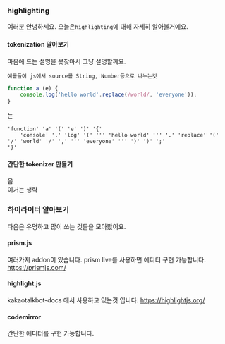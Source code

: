 ### highlighting

여러분 안녕하세요.
오늘은`highlighting`에 대해 자세히 알아볼거에요.

#### tokenization 알아보기

마음에 드는 설명을 못찾아서 그냥 설명할께요.
```plaintext
예를들어 js에서 source를 String, Number등으로 나누는것
```
```javascript
function a (e) {
    console.log('hello world'.replace(/world/, 'everyone'));
}
```
는
```
'function' 'a' '(' 'e' ')' '{'
    'console' '.' 'log' '(' ''' 'hello world' ''' '.' 'replace' '(' '/' 'world' '/' ',' ''' 'everyone' ''' ')' ')' ';'
'}'
```

#### 간단한 tokenizer 만들기

음  
이거는 생략

### 하이라이터 알아보기

다음은 유명하고 많이 쓰는 것들을 모아봤어요.

#### prism.js
여러가지 addon이 있습니다.
prism live를 사용하면 에디터 구현 가능합니다.
https://prismjs.com/
#### highlight.js
kakaotalkbot-docs 에서 사용하고 있는것 입니다.
https://highlightjs.org/
#### codemirror
간단한 에디터를 구현 가능합니다.